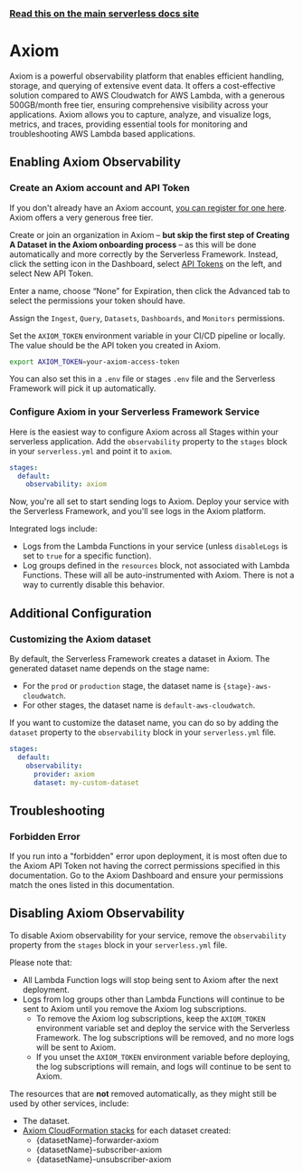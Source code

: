 <!--
title: Serverless Framework - Axiom Observability
description: How to configure observability for your Serverless Framework services using Axiom
short_title: Axiom
keywords: ['Serverless Framework', 'Observability', 'Monitoring', 'Axiom']
-->

<!-- DOCS-SITE-LINK:START automatically generated  -->

### [Read this on the main serverless docs site](https://www.serverless.com/framework/docs/guides/observability/axiom)

<!-- DOCS-SITE-LINK:END -->

# Axiom

Axiom is a powerful observability platform that enables efficient handling, storage, and querying of extensive event data. It offers a cost-effective solution compared to AWS Cloudwatch for AWS Lambda, with a generous 500GB/month free tier, ensuring comprehensive visibility across your applications. Axiom allows you to capture, analyze, and visualize logs, metrics, and traces, providing essential tools for monitoring and troubleshooting AWS Lambda based applications.

## Enabling Axiom Observability

### Create an Axiom account and API Token

If you don't already have an Axiom account, [you can register for one here](https://slss.io/axiom). Axiom offers a very generous free tier.

Create or join an organization in Axiom – **but skip the first step of Creating A Dataset in the Axiom onboarding process** – as this will be done automatically and more correctly by the Serverless Framework. Instead, click the setting icon in the Dashboard, select [API Tokens](https://app.axiom.co/settings/api-tokens) on the left, and select New API Token.

Enter a name, choose “None” for Expiration, then click the Advanced tab to select the permissions your token should have. 

Assign the `Ingest`, `Query`, `Datasets`, `Dashboards`, and `Monitors` permissions.

Set the `AXIOM_TOKEN` environment variable in your CI/CD pipeline or locally. The value should be the API token you created in Axiom.

```bash
export AXIOM_TOKEN=your-axiom-access-token
```

You can also set this in a `.env` file or stages `.env` file and the Serverless Framework will pick it up automatically.

### Configure Axiom in your Serverless Framework Service

Here is the easiest way to configure Axiom across all Stages within your serverless application. Add the `observability` property to the `stages` block in your `serverless.yml` and point it to `axiom`.

```yaml
stages:
  default:
    observability: axiom
```

Now, you're all set to start sending logs to Axiom. Deploy your service with the Serverless Framework, and you'll see logs in the Axiom platform.

Integrated logs include:

- Logs from the Lambda Functions in your service (unless `disableLogs` is set to `true` for a specific function).
- Log groups defined in the `resources` block, not associated with Lambda Functions. These will all be auto-instrumented with Axiom. There is not a way to currently disable this behavior.

## Additional Configuration

### Customizing the Axiom dataset

By default, the Serverless Framework creates a dataset in Axiom. The generated dataset name depends on the stage name:

- For the `prod` or `production` stage, the dataset name is `{stage}-aws-cloudwatch`.
- For other stages, the dataset name is `default-aws-cloudwatch`.

If you want to customize the dataset name, you can do so by adding the `dataset` property to the `observability` block in your `serverless.yml` file.

```yaml
stages:
  default:
    observability:
      provider: axiom
      dataset: my-custom-dataset
```

## Troubleshooting

### Forbidden Error

If you run into a "forbidden" error upon deployment, it is most often due to the Axiom API Token not having the correct permissions specified in this documentation. Go to the Axiom Dashboard and ensure your permissions match the ones listed in this documentation.

## Disabling Axiom Observability

To disable Axiom observability for your service, remove the `observability` property from the `stages` block in your `serverless.yml` file.

Please note that:

- All Lambda Function logs will stop being sent to Axiom after the next deployment.
- Logs from log groups other than Lambda Functions will continue to be sent to Axiom until you remove the Axiom log subscriptions.
  - To remove the Axiom log subscriptions, keep the `AXIOM_TOKEN` environment variable set and deploy the service with the Serverless Framework. The log subscriptions will be removed, and no more logs will be sent to Axiom.
  - If you unset the `AXIOM_TOKEN` environment variable before deploying, the log subscriptions will remain, and logs will continue to be sent to Axiom.

The resources that are **not** removed automatically, as they might still be used by other services, include:

- The dataset.
- [Axiom CloudFormation stacks](https://github.com/axiomhq/axiom-cloudwatch-forwarder) for each dataset created:
  - {datasetName}-forwarder-axiom
  - {datasetName}-subscriber-axiom
  - {datasetName}-unsubscriber-axiom

